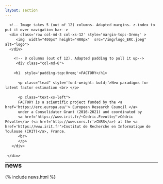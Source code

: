 ```yaml
---
layout: section
---
```

<section id="logo" class="container" style='padding-top:0rem; margin-top:-0rem;'>

	  <!-- Image takes 5 (out of 12) columns. Adapted margins. z-index to put it over navigation bar-->
      <div class='row col-md-3 col-xs-12' style='margin-top:-3rem;' >
         <img  width="400px" height="400px"  src="/img/logo_ERC.jpeg" alt="logo">
      </div>
      
</section>

<section id="main" class="container" style='padding-top:0rem; margin-top:-0rem;'>
       <div class="row flex-items-xs-center flex-items-md-center text-xs-center text-md-center">

		<!-- 8 columns (out of 12). Adapted padding to pull it up-->
         <div class="col-md-8">

        <h1  style='padding-top:0rem;'>FACTORY</h1>
	
          <p class="lead" style='font-weight: bold;'>New paradigms for latent factor estimation <br> </p>

          <p class="text-xs-left">
		  FACTORY is a scientific project funded by the <a href='https://erc.europa.eu/'> European Research Council </a>
		  under a Consolidator Grant (2016-2021) and coordinated by 
		  <a href='https://www.irit.fr/~Cedric.Fevotte/'>Cédric Févotte</a> (<a href='http://www.cnrs.fr'>CNRS</a>) at the <a href='https://www.irit.fr'>Institut de Recherche en Informatique de Toulouse (IRIT)</a>, France.		  
		  <br>		  
	      </p>
       </div>
    
     </div>
</section>

---

<section id="news" class="container" style='padding-top:0rem; margin-top:-2rem;'>
<div class="row text-xs-center text-md-center">
  <div class="col-xs">
    <h1>news</h1>
  </div>
</div>
{% include news.html %}
</section>
